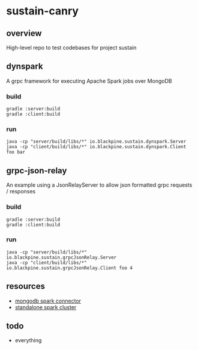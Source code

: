 # sustain-canry
## overview
High-level repo to test codebases for project sustain

## dynspark
A grpc framework for executing Apache Spark jobs over MongoDB
### build
    gradle :server:build
    gradle :client:build
### run
    java -cp "server/build/libs/*" io.blackpine.sustain.dynspark.Server
    java -cp "client/build/libs/*" io.blackpine.sustain.dynspark.Client foo bar

## grpc-json-relay
An example using a JsonRelayServer to allow json formatted grpc requests / responses
### build
    gradle :server:build
    gradle :client:build
### run
    java -cp "server/build/libs/*" io.blackpine.sustain.grpcJsonRelay.Server
    java -cp "client/build/libs/*" io.blackpine.sustain.grpcJsonRelay.Client foo 4

## resources
- [mongodb spark connector](https://docs.mongodb.com/spark-connector/master/java-api)
- [standalone spark cluster](https://spark.apache.org/docs/latest/spark-standalone.html)

## todo
- everything
